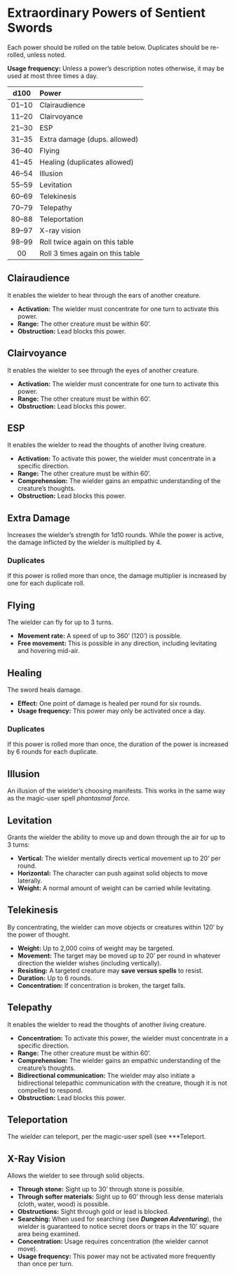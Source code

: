 # Extraordinary Powers of Sentient Swords

Each power should be rolled on the table below. Duplicates should be re-rolled, unless noted.

**Usage frequency:** Unless a power’s description notes otherwise, it may be used at most three times a day.

| d100  | Power                            |
| :---: | :------------------------------- |
| 01–10 | Clairaudience                    |
| 11–20 | Clairvoyance                     |
| 21–30 | ESP                              |
| 31–35 | Extra damage (dups. allowed)     |
| 36–40 | Flying                           |
| 41–45 | Healing (duplicates allowed)     |
| 46–54 | Illusion                         |
| 55–59 | Levitation                       |
| 60–69 | Telekinesis                      |
| 70–79 | Telepathy                        |
| 80–88 | Teleportation                    |
| 89–97 | X-ray vision                     |
| 98–99 | Roll twice again on this table   |
|  00   | Roll 3 times again on this table |

## Clairaudience

It enables the wielder to hear through the ears of another creature.

- **Activation:** The wielder must concentrate for one turn to activate this power.
- **Range:** The other creature must be within 60’.
- **Obstruction:** Lead blocks this power.

## Clairvoyance

It enables the wielder to see through the eyes of another creature.

- **Activation:** The wielder must concentrate for one turn to activate this power.
- **Range:** The other creature must be within 60’.
- **Obstruction:** Lead blocks this power.

## ESP

It enables the wielder to read the thoughts of another living creature.

- **Activation:** To activate this power, the wielder must concentrate in a specific direction.
- **Range:** The other creature must be within 60’.
- **Comprehension:** The wielder gains an empathic understanding of the creature’s thoughts.
- **Obstruction:** Lead blocks this power.

## Extra Damage

Increases the wielder’s strength for 1d10 rounds. While the power is active, the damage inflicted by the wielder is multiplied by 4.

### Duplicates

If this power is rolled more than once, the damage multiplier is increased by one for each duplicate roll.

## Flying

The wielder can fly for up to 3 turns.

- **Movement rate:** A speed of up to 360’ (120’) is possible.
- **Free movement:** This is possible in any direction, including levitating and hovering mid-air.

## Healing

The sword heals damage.

- **Effect:** One point of damage is healed per round for six rounds.
- **Usage frequency:** This power may only be activated once a day.

### Duplicates

If this power is rolled more than once, the duration of the power is increased by 6 rounds for each duplicate.

## Illusion

An illusion of the wielder’s choosing manifests. This works in the same way as the magic-user spell *phantasmal force*.

## Levitation

Grants the wielder the ability to move up and down through the air for up to 3 turns:

- **Vertical:** The wielder mentally directs vertical movement up to 20’ per round.
- **Horizontal:** The character can push against solid objects to move laterally.
- **Weight:** A normal amount of weight can be carried while levitating.

## Telekinesis

By concentrating, the wielder can move objects or creatures within 120’ by the power of thought.

- **Weight:** Up to 2,000 coins of weight may be targeted.
- **Movement:** The target may be moved up to 20’ per round in whatever direction the wielder wishes (including vertically).
- **Resisting:** A targeted creature may **save versus spells** to resist.
- **Duration:** Up to 6 rounds.
- **Concentration:** If concentration is broken, the target falls.

## Telepathy

It enables the wielder to read the thoughts of another living creature.

- **Concentration:** To activate this power, the wielder must concentrate in a specific direction.
- **Range:** The other creature must be within 60’.
- **Comprehension:** The wielder gains an empathic understanding of the creature’s thoughts.
- **Bidirectional communication:** The wielder may also initiate a bidirectional telepathic communication with the creature, though it is not compelled to respond.
- **Obstruction:** Lead blocks this power.

## Teleportation

The wielder can teleport, per the magic-user spell (see ***Teleport.

## X-Ray Vision

Allows the wielder to see through solid objects.

- **Through stone:** Sight up to 30’ through stone is possible.
- **Through softer materials:** Sight up to 60’ through less dense materials (cloth, water, wood) is possible.
- **Obstructions:** Sight through gold or lead is blocked.
- **Searching:** When used for searching (see ***Dungeon Adventuring***), the wielder is guaranteed to notice secret doors or traps in the 10’ square area being examined.
- **Concentration:** Usage requires concentration (the wielder cannot move).
- **Usage frequency:** This power may not be activated more frequently than once per turn.